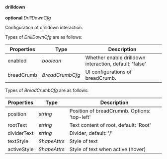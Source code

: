 #### drilldown

<description>**optional** _DrillDownCfg_ </description>

Configuration of drilldown interaction.

Types of _DrillDownCfg_ are as follows:

| Properties | Type            | Description                      |
| ---------- | --------------- | -------------------------------- |
| enabled | _boolean_ | Whether enable drilldown interaction, default: 'false' |
| breadCrumb | _BreadCrumbCfg_ | UI configurations of breadCrumb. |

Types of _BreadCrumbCfg_ are as follows:

| Properties  | Type         | Description                           |
| ----------- | ------------ | ------------------------------------- |
| position    | _string_     | Position of breadCrumnb. Options: 'top-left' | 'bottom-left' |
| rootText    | _string_     | Text content of root, default: 'Root' |
| dividerText | _string_     | Divider, default: '/'                 |
| textStyle   | _ShapeAttrs_ | Style of text                         |
| activeStyle | _ShapeAttrs_ | Style of text when active (hover)     |
